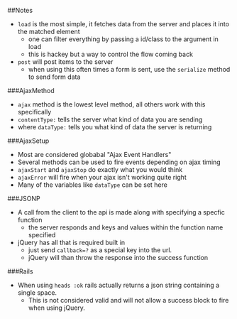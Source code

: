 ##Notes

* `load` is the most simple, it fetches data from the server and places it into 
the matched element
	* one can filter everything by passing a id/class to the argument in load
	* this is hackey but a way to control the flow coming back
* `post` will post items to the server
	* when using this often times a form is sent, use the `serialize` method to send 
	form data

###AjaxMethod

* `ajax` method is the lowest level method, all others work with this specifically
* `contentType:` tells the server what kind of data you are sending
* where `dataType:` tells you what kind of data the server is returning

###AjaxSetup

* Most are considered globabal "Ajax Event Handlers"
* Several methods can be used to fire events depending on ajax timing
* `ajaxStart` and `ajaxStop` do exactly what you would think
* `ajaxError` will fire when your ajax isn't working quite right
* Many of the variables like `dataType` can be set here

###JSONP

* A call from the client to the api is made along with specifying a specfic function
	* the server responds and keys and values within the function name specified
* jQuery has all that is required built in
	* just send `callback=?` as a special key into the url.
	* jQuery will than throw the response into the success function

###Rails

* When using `heads :ok` rails actually returns a json string containing a single space.
  *  This is not considered valid and will not allow a success block to fire when using jQuery.
